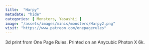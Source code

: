 ```yaml
---
title:  "Harpy"
metadate: "hide"
categories: [ Monsters, Yasashii ]
image: "/assets/images/minis/monsters/Harpy2.png"
visit: "https://www.patreon.com/onepagerules"
---
```

3d print from One Page Rules. 
Printed on an Anycubic Photon X 6k.
